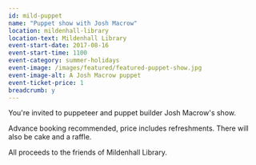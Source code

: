 ```yaml
---
id: mild-puppet
name: "Puppet show with Josh Macrow"
location: mildenhall-library
location-text: Mildenhall Library
event-start-date: 2017-08-16
event-start-time: 1100
event-category: summer-holidays
event-image: /images/featured/featured-puppet-show.jpg
event-image-alt: A Josh Macrow puppet
event-ticket-price: 1
breadcrumb: y
---
```


You're invited to puppeteer and puppet builder Josh Macrow's show.

Advance booking recommended, price includes refreshments. There will also be cake and a raffle.

All proceeds to the friends of Mildenhall Library.
